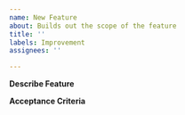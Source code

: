 ```yaml
---
name: New Feature
about: Builds out the scope of the feature
title: ''
labels: Improvement
assignees: ''

---
```


**Describe Feature**


**Acceptance Criteria**
